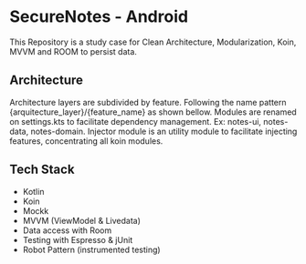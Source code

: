 # SecureNotes - Android 

This Repository is a study case for Clean Architecture, Modularization, Koin, MVVM and ROOM to persist data.

## Architecture ##
Architecture layers are subdivided by feature. Following the name pattern {arquitecture_layer}/{feature_name}
as shown bellow.
Modules are renamed on settings.kts to facilitate dependency management. Ex: notes-ui, notes-data, notes-domain.
Injector module is an utility module to facilitate injecting features, concentrating all koin modules.

## Tech Stack ##
- Kotlin
- Koin
- Mockk
- MVVM (ViewModel & Livedata)
- Data access with Room
- Testing with Espresso & jUnit
- Robot Pattern (instrumented testing)
